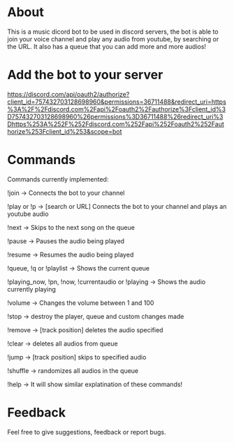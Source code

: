 # About
This is a music dicord bot to be used in discord servers, the bot is able to join your voice channel and play any audio from youtube, by searching or the URL.
It also has a queue that you can add more and more audios!

# Add the bot to your server

https://discord.com/api/oauth2/authorize?client_id=757432703128698960&permissions=36711488&redirect_uri=https%3A%2F%2Fdiscord.com%2Fapi%2Foauth2%2Fauthorize%3Fclient_id%3D757432703128698960%26permissions%3D36711488%26redirect_uri%3Dhttps%253A%252F%252Fdiscord.com%252Fapi%252Foauth2%252Fauthorize%253Fclient_id%253&scope=bot

# Commands

Commands currently implemented:

!join -> Connects the bot to your channel

!play or !p -> [search or URL] Connects the bot to your channel and plays an youtube audio

!next -> Skips to the next song on the queue

!pause -> Pauses the audio being played

!resume -> Resumes the audio being played

!queue, !q or !playlist -> Shows the current queue

!playing_now, !pn, !now, !currentaudio or !playing -> Shows the audio currently playing

!volume -> Changes the volume between 1 and 100

!stop -> destroy the player, queue and custom changes made

!remove -> [track position] deletes the audio specified

!clear -> deletes all audios from queue

!jump -> [track position] skips to specified audio

!shuffle -> randomizes all audios in the queue

!help -> It will show similar explatination of these commands!

# Feedback

Feel free to give suggestions, feedback or report bugs.
